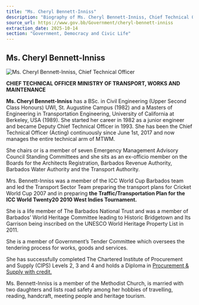 ```yaml
---
title: "Ms. Cheryl Bennett-Inniss"
description: "Biography of Ms. Cheryl Bennett-Inniss, Chief Technical Officer at the Ministry of Transport, Works and Maintenance, detailing her education, career, and public service."
source_url: https://www.gov.bb/Government/cheryl-bennett-inniss
extraction_date: 2025-10-14
section: "Government, Democracy and Civic Life"
---
```


## Ms. Cheryl Bennett-Inniss

![Ms. Cheryl Bennett-Inniss, Chief Technical Officer](https://www.gov.bb/media_files/Cheryl%20Bennett-Inniss_1.jpg)

**CHIEF TECHNICAL OFFICER**
**MINISTRY OF TRANSPORT, WORKS AND MAINTENANCE**

**Ms. Cheryl Bennett-Inniss** has a BSc. in Civil Engineering (Upper Second Class Honours) UWI, St. Augustine Campus (1982) and a Masters of Engineering in Transportation Engineering, University of California at Berkeley, USA (1989). She started her career in 1982 as a junior engineer and became Deputy Chief Technical Officer in 1993. She has been the Chief Technical Officer (Acting) continuously since June 1st, 2017 and now manages the entire technical arm of MTWM.

She chairs or is a member of seven Emergency Management Advisory Council Standing Committees and she sits as an ex-officio member on the Boards for the Architects Registration, Barbados Revenue Authority, Barbados Water Authority and the Transport Authority.

Mrs. Bennett-Inniss was a member of the ICC World Cup Barbados team and led the Transport Sector Team preparing the transport plans for Cricket World Cup 2007 and in preparing **the Traffic/Transportation Plan for the ICC World Twenty20 2010 West Indies Tournament.**

She is a life member of The Barbados National Trust and was a member of Barbados’ World Heritage Committee leading to Historic Bridgetown and Its Garrison being inscribed on the UNESCO World Heritage Property List in 2011.

She is a member of Government’s Tender Committee which oversees the tendering process for works, goods and services.

She has successfully completed The Chartered Institute of Procurement and Supply (CIPS) Levels 2, 3 and 4 and holds a Diploma in [Procurement & Supply with credit.](http://www.cips-training.com/courses/level-2-certificate-procurement-supply-operations/)

Ms. Bennett-Inniss is a member of the Methodist Church, is married with two daughters and lists road safety among her hobbies of travelling, reading, handcraft, meeting people and heritage tourism.
```